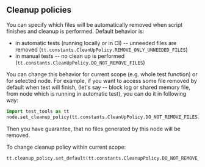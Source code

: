 ## Cleanup policies

You can specify which files will be automatically removed when script finishes and cleanup is performed. Default behavior is:
- in automatic tests (running locally or in CI) -- unneeded files are removed (`tt.constants.CleanUpPolicy.REMOVE_ONLY_UNNEEDED_FILES`)
- in manual tests -- no clean up is performed (`tt.constants.CleanUpPolicy.DO_NOT_REMOVE_FILES`)

You can change this behavior for current scope (e.g. whole test function) or for selected node. For example, if you want to access some file removed by default when test will finish, (let's say -- block log or shared memory file, from node which is running in automatic test), you can do it in following way:
```python
import test_tools as tt
node.set_cleanup_policy(tt.constants.CleanUpPolicy.DO_NOT_REMOVE_FILES)
```

Then you have guarantee, that no files generated by this node will be removed.

To change cleanup policy within current scope:
```python
tt.cleanup_policy.set_default(tt.constants.CleanupPolicy.DO_NOT_REMOVE_FILES)
```
